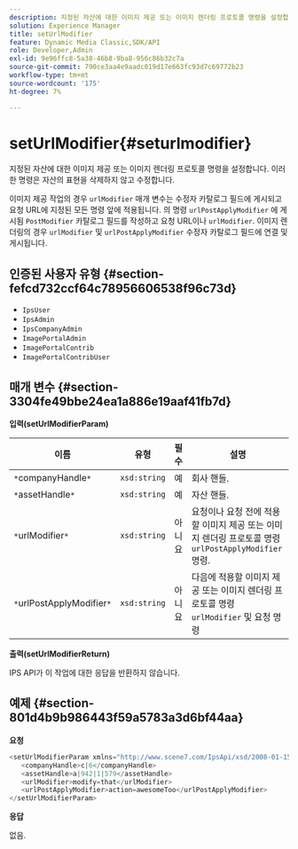 ```yaml
---
description: 지정된 자산에 대한 이미지 제공 또는 이미지 렌더링 프로토콜 명령을 설정합니다. 이러한 명령은 자산의 표현을 삭제하지 않고 수정합니다.
solution: Experience Manager
title: setUrlModifier
feature: Dynamic Media Classic,SDK/API
role: Developer,Admin
exl-id: 9e96ffc8-5a38-46b8-9ba8-956c86b32c7a
source-git-commit: 790ce3aa4e9aadc019d17e663fc93d7c69772b23
workflow-type: tm+mt
source-wordcount: '175'
ht-degree: 7%

---
```


# setUrlModifier{#seturlmodifier}

지정된 자산에 대한 이미지 제공 또는 이미지 렌더링 프로토콜 명령을 설정합니다. 이러한 명령은 자산의 표현을 삭제하지 않고 수정합니다.

이미지 제공 작업의 경우 `urlModifier` 매개 변수는 수정자 카탈로그 필드에 게시되고 요청 URL에 지정된 모든 명령 앞에 적용됩니다. 의 명령 `urlPostApplyModifier` 에 게시됨 `PostModifier` 카탈로그 필드를 작성하고 요청 URL이나 `urlModifier`. 이미지 렌더링의 경우 `urlModifier` 및 `urlPostApplyModifier` 수정자 카탈로그 필드에 연결 및 게시됩니다.

## 인증된 사용자 유형 {#section-fefcd732ccf64c78956606538f96c73d}

* `IpsUser`
* `IpsAdmin`
* `IpsCompanyAdmin`
* `ImagePortalAdmin`
* `ImagePortalContrib`
* `ImagePortalContribUser`

## 매개 변수 {#section-3304fe49bbe24ea1a886e19aaf41fb7d}

**입력(setUrlModifierParam)**

| 이름 | 유형 | 필수 | 설명 |
|---|---|---|---|
| `*`companyHandle`*` | `xsd:string` | 예 | 회사 핸들. |
| `*`assetHandle`*` | `xsd:string` | 예 | 자산 핸들. |
| `*`urlModifier`*` | `xsd:string` | 아니요 | 요청이나 요청 전에 적용할 이미지 제공 또는 이미지 렌더링 프로토콜 명령 `urlPostApplyModifier` 명령. |
| `*`urlPostApplyModifier`*` | `xsd:string` | 아니요 | 다음에 적용할 이미지 제공 또는 이미지 렌더링 프로토콜 명령 `urlModifier` 및 요청 명령 |

**출력(setUrlModifierReturn)**

IPS API가 이 작업에 대한 응답을 반환하지 않습니다.

## 예제 {#section-801d4b9b986443f59a5783a3d6bf44aa}

**요청**

```java
<setUrlModifierParam xmlns="http://www.scene7.com/IpsApi/xsd/2008-01-15">
   <companyHandle>c|6</companyHandle>
   <assetHandle>a|942|1|579</assetHandle>
   <urlModifier>modify=that</urlModifier>
   <urlPostApplyModifier>action=awesomeToo</urlPostApplyModifier>
</setUrlModifierParam>
```

**응답**

없음.
